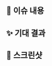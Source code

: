 ## 🤷 이슈 내용

<!-- 무슨 이슈인가요? -->

## ✨ 기대 결과

<!-- 어떤 결과물을 원하시나요? -->

## 📸 스크린샷

<!-- 이슈에 해당하는 부분을 보여주세요. -->
